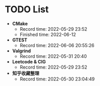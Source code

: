 # TODO List

- **CMake**
  - Record time: 2022-05-29 23:52
  - Finished time: 2022-06-12
- **GTEST**
  - Record time: 2022-06-06 20:55:26
- **Valgrind**
  - Record time: 2022-05-31 20:40
- **Leetcode & CIG**
  - Record  time: 2022-05-29 23:52
- **知乎收藏整理**
  - Record time: 2022-05-30 23:04:49